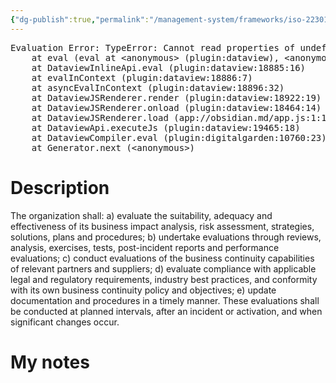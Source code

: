```yaml
---
{"dg-publish":true,"permalink":"/management-system/frameworks/iso-22301-2019/iso-22301-2019-8-6/","tags":["requirement"],"noteIcon":"1"}
---
```



<pre class="dataview dataview-error">Evaluation Error: TypeError: Cannot read properties of undefined (reading 'file')
    at eval (eval at &lt;anonymous&gt; (plugin:dataview), &lt;anonymous&gt;:3:24)
    at DataviewInlineApi.eval (plugin:dataview:18885:16)
    at evalInContext (plugin:dataview:18886:7)
    at asyncEvalInContext (plugin:dataview:18896:32)
    at DataviewJSRenderer.render (plugin:dataview:18922:19)
    at DataviewJSRenderer.onload (plugin:dataview:18464:14)
    at DataviewJSRenderer.load (app://obsidian.md/app.js:1:1214378)
    at DataviewApi.executeJs (plugin:dataview:19465:18)
    at DataviewCompiler.eval (plugin:digitalgarden:10760:23)
    at Generator.next (&lt;anonymous&gt;)</pre>

# Description

The organization shall: a) evaluate the suitability, adequacy and effectiveness of its business impact analysis, risk assessment, strategies, solutions, plans and procedures; b) undertake evaluations through reviews, analysis, exercises, tests, post-incident reports and performance evaluations; c) conduct evaluations of the business continuity capabilities of relevant partners and suppliers; d) evaluate compliance with applicable legal and regulatory requirements, industry best practices, and conformity with its own business continuity policy and objectives; e) update documentation and procedures in a timely manner. These evaluations shall be conducted at planned intervals, after an incident or activation, and when significant changes occur. 

# My notes
